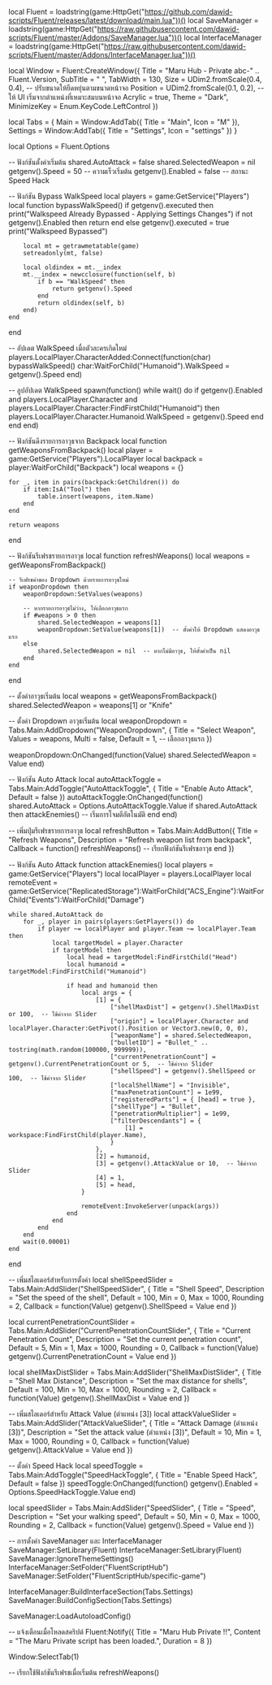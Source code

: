 local Fluent = loadstring(game:HttpGet("https://github.com/dawid-scripts/Fluent/releases/latest/download/main.lua"))()
local SaveManager = loadstring(game:HttpGet("https://raw.githubusercontent.com/dawid-scripts/Fluent/master/Addons/SaveManager.lua"))()
local InterfaceManager = loadstring(game:HttpGet("https://raw.githubusercontent.com/dawid-scripts/Fluent/master/Addons/InterfaceManager.lua"))()

local Window = Fluent:CreateWindow({
    Title = "Maru Hub - Private abc-" .. Fluent.Version,
    SubTitle = " ",
    TabWidth = 130,
    Size = UDim2.fromScale(0.4, 0.4),  -- ปรับขนาดให้ยืดหยุ่นตามขนาดหน้าจอ
    Position = UDim2.fromScale(0.1, 0.2),  -- ให้ UI เริ่มจากตำแหน่งที่เหมาะสมบนหน้าจอ
    Acrylic = true,
    Theme = "Dark",
    MinimizeKey = Enum.KeyCode.LeftControl
})

local Tabs = {
    Main = Window:AddTab({ Title = "Main", Icon = "M" }),
    Settings = Window:AddTab({ Title = "Settings", Icon = "settings" })
}

local Options = Fluent.Options

-- ฟังก์ชันตั้งค่าเริ่มต้น
shared.AutoAttack = false
shared.SelectedWeapon = nil
getgenv().Speed = 50 -- ความเร็วเริ่มต้น
getgenv().Enabled = false -- สถานะ Speed Hack

-- ฟังก์ชัน Bypass WalkSpeed
local players = game:GetService("Players")
local function bypassWalkSpeed()
    if getgenv().executed then
        print("Walkspeed Already Bypassed - Applying Settings Changes")
        if not getgenv().Enabled then
            return
        end
    else
        getgenv().executed = true
        print("Walkspeed Bypassed")

        local mt = getrawmetatable(game)
        setreadonly(mt, false)

        local oldindex = mt.__index
        mt.__index = newcclosure(function(self, b)
            if b == "WalkSpeed" then
                return getgenv().Speed
            end
            return oldindex(self, b)
        end)
    end
end

-- อัปเดต WalkSpeed เมื่อตัวละครเกิดใหม่
players.LocalPlayer.CharacterAdded:Connect(function(char)
    bypassWalkSpeed()
    char:WaitForChild("Humanoid").WalkSpeed = getgenv().Speed
end)

-- ลูปอัปเดต WalkSpeed
spawn(function()
    while wait() do
        if getgenv().Enabled and players.LocalPlayer.Character and players.LocalPlayer.Character:FindFirstChild("Humanoid") then
            players.LocalPlayer.Character.Humanoid.WalkSpeed = getgenv().Speed
        end
    end
end)

-- ฟังก์ชันดึงรายการอาวุธจาก Backpack
local function getWeaponsFromBackpack()
    local player = game:GetService("Players").LocalPlayer
    local backpack = player:WaitForChild("Backpack")
    local weapons = {}

    for _, item in pairs(backpack:GetChildren()) do
        if item:IsA("Tool") then
            table.insert(weapons, item.Name)
        end
    end

    return weapons
end

-- ฟังก์ชันรีเฟรชรายการอาวุธ
local function refreshWeapons()
    local weapons = getWeaponsFromBackpack()

    -- รีเฟรชค่าของ Dropdown ด้วยรายการอาวุธใหม่
    if weaponDropdown then
        weaponDropdown:SetValues(weapons)
        
        -- หากรายการอาวุธไม่ว่าง, ให้เลือกอาวุธแรก
        if #weapons > 0 then
            shared.SelectedWeapon = weapons[1]
            weaponDropdown:SetValue(weapons[1])  -- ตั้งค่าให้ Dropdown แสดงอาวุธแรก
        else
            shared.SelectedWeapon = nil  -- หากไม่มีอาวุธ, ให้ตั้งค่าเป็น nil
        end
    end
end

-- ตั้งค่าอาวุธเริ่มต้น
local weapons = getWeaponsFromBackpack()
shared.SelectedWeapon = weapons[1] or "Knife"

-- ตั้งค่า Dropdown อาวุธเริ่มต้น
local weaponDropdown = Tabs.Main:AddDropdown("WeaponDropdown", {
    Title = "Select Weapon",
    Values = weapons,
    Multi = false,
    Default = 1,  -- เลือกอาวุธแรก
})

weaponDropdown:OnChanged(function(Value)
    shared.SelectedWeapon = Value
end)

-- ฟังก์ชัน Auto Attack
local autoAttackToggle = Tabs.Main:AddToggle("AutoAttackToggle", { Title = "Enable Auto Attack", Default = false })
autoAttackToggle:OnChanged(function()
    shared.AutoAttack = Options.AutoAttackToggle.Value
    if shared.AutoAttack then
        attackEnemies()  -- เริ่มการโจมตีอัตโนมัติ
    end
end)

-- เพิ่มปุ่มรีเฟรชรายการอาวุธ
local refreshButton = Tabs.Main:AddButton({
    Title = "Refresh Weapons",
    Description = "Refresh weapon list from backpack",
    Callback = function()
        refreshWeapons()  -- เรียกฟังก์ชันรีเฟรชอาวุธ
    end
})

-- ฟังก์ชัน Auto Attack
function attackEnemies()
    local players = game:GetService("Players")
    local localPlayer = players.LocalPlayer
    local remoteEvent = game:GetService("ReplicatedStorage"):WaitForChild("ACS_Engine"):WaitForChild("Events"):WaitForChild("Damage")

    while shared.AutoAttack do
        for _, player in pairs(players:GetPlayers()) do
            if player ~= localPlayer and player.Team ~= localPlayer.Team then
                local targetModel = player.Character
                if targetModel then
                    local head = targetModel:FindFirstChild("Head")
                    local humanoid = targetModel:FindFirstChild("Humanoid")

                    if head and humanoid then
                        local args = {
                            [1] = {
                                ["shellMaxDist"] = getgenv().ShellMaxDist or 100,  -- ใช้ค่าจาก Slider
                                ["origin"] = localPlayer.Character and localPlayer.Character:GetPivot().Position or Vector3.new(0, 0, 0),
                                ["weaponName"] = shared.SelectedWeapon,
                                ["bulletID"] = "Bullet_" .. tostring(math.random(100000, 999999)),
                                ["currentPenetrationCount"] = getgenv().CurrentPenetrationCount or 5,  -- ใช้ค่าจาก Slider
                                ["shellSpeed"] = getgenv().ShellSpeed or 100,  -- ใช้ค่าจาก Slider
                                ["localShellName"] = "Invisible",
                                ["maxPenetrationCount"] = 1e99,
                                ["registeredParts"] = { [head] = true },
                                ["shellType"] = "Bullet",
                                ["penetrationMultiplier"] = 1e99,
                                ["filterDescendants"] = {
                                    [1] = workspace:FindFirstChild(player.Name),
                                }
                            },
                            [2] = humanoid,
                            [3] = getgenv().AttackValue or 10,  -- ใช้ค่าจาก Slider
                            [4] = 1,
                            [5] = head,
                        }

                        remoteEvent:InvokeServer(unpack(args))
                    end
                end
            end
        end
        wait(0.00001)
    end
end

-- เพิ่มสไลเดอร์สำหรับการตั้งค่า
local shellSpeedSlider = Tabs.Main:AddSlider("ShellSpeedSlider", {
    Title = "Shell Speed",
    Description = "Set the speed of the shell",
    Default = 100,
    Min = 0,
    Max = 1000,
    Rounding = 2,
    Callback = function(Value)
        getgenv().ShellSpeed = Value
    end
})

local currentPenetrationCountSlider = Tabs.Main:AddSlider("CurrentPenetrationCountSlider", {
    Title = "Current Penetration Count",
    Description = "Set the current penetration count",
    Default = 5,
    Min = 1,
    Max = 1000,
    Rounding = 0,
    Callback = function(Value)
        getgenv().CurrentPenetrationCount = Value
    end
})

local shellMaxDistSlider = Tabs.Main:AddSlider("ShellMaxDistSlider", {
    Title = "Shell Max Distance",
    Description = "Set the max distance for shells",
    Default = 100,
    Min = 10,
    Max = 1000,
    Rounding = 2,
    Callback = function(Value)
        getgenv().ShellMaxDist = Value
    end
})

-- เพิ่มสไลเดอร์สำหรับ Attack Value (ตำแหน่ง [3])
local attackValueSlider = Tabs.Main:AddSlider("AttackValueSlider", {
    Title = "Attack Damage (ตำแหน่ง [3])",
    Description = "Set the attack value (ตำแหน่ง [3])",
    Default = 10,
    Min = 1,
    Max = 1000,
    Rounding = 0,
    Callback = function(Value)
        getgenv().AttackValue = Value
    end
})

-- ตั้งค่า Speed Hack
local speedToggle = Tabs.Main:AddToggle("SpeedHackToggle", { Title = "Enable Speed Hack", Default = false })
speedToggle:OnChanged(function()
    getgenv().Enabled = Options.SpeedHackToggle.Value
end)

local speedSlider = Tabs.Main:AddSlider("SpeedSlider", {
    Title = "Speed",
    Description = "Set your walking speed",
    Default = 50,
    Min = 0,
    Max = 1000,
    Rounding = 2,
    Callback = function(Value)
        getgenv().Speed = Value
    end
})

-- การตั้งค่า SaveManager และ InterfaceManager
SaveManager:SetLibrary(Fluent)
InterfaceManager:SetLibrary(Fluent)
SaveManager:IgnoreThemeSettings()
InterfaceManager:SetFolder("FluentScriptHub")
SaveManager:SetFolder("FluentScriptHub/specific-game")

InterfaceManager:BuildInterfaceSection(Tabs.Settings)
SaveManager:BuildConfigSection(Tabs.Settings)

SaveManager:LoadAutoloadConfig()

-- แจ้งเตือนเมื่อโหลดสคริปต์
Fluent:Notify({
    Title = "Maru Hub Private !!",
    Content = "The Maru Private script has been loaded.",
    Duration = 8
})

Window:SelectTab(1)

-- เรียกใช้ฟังก์ชันรีเฟรชเมื่อเริ่มต้น
refreshWeapons()
